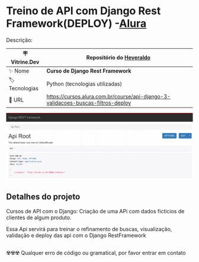 # Treino de API com Django Rest Framework(DEPLOY) -[Alura](https://www.alura.com.br)

Descrição:

| :placard: Vitrine.Dev |    Repositório do [Heveraldo](https://www.linkedin.com/in/heveraldo-serra-7b3544200/)  |
| -------------  | --- |
| :sparkles: Nome        | **Curso de Django Rest Framework**
| :label: Tecnologias | Python (tecnologias utilizadas)
| :rocket: URL         | https://cursos.alura.com.br/course/api-django-3-validacoes-buscas-filtros-deploy

<!-- Inserir imagem com a #vitrinedev ao final do link -->
<p align="left"> <img src="https://github.com/Heveraldob12/API-Django-deploy/blob/master/Deploy-AWS.png" alt="heveraldob12"/> </p>


## Detalhes do projeto

Cursos de API com o Django:
Criação de uma APi com dados ficticios de clientes de algum produto.

Essa Api servirá para treinar o refinamento de buscas, visualização, validação e deploy das api com o Django RestFramework


## 
☢️☢️☢️ Qualquer erro de código ou gramatical, por favor entrar em contato

